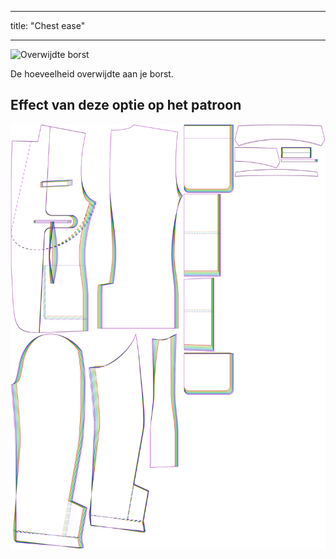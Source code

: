 - - -
title: "Chest ease"
- - -

![Overwijdte borst](chestease.svg)

De hoeveelheid overwijdte aan je borst.

## Effect van deze optie op het patroon

![Deze afbeelding toont het effect van deze optie door meerdere varianten die een andere waarde hebben voor deze optie te vervangen](jaeger_chestease_sample.svg "Effect of this option on the pattern")
